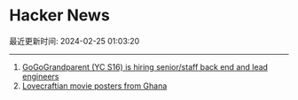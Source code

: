 # Hacker News

最近更新时间: 2024-02-25 01:03:20

--- 
1. [GoGoGrandparent (YC S16) is hiring senior/staff back end and lead engineers](https://news.ycombinator.com/item?id=39493068) 
2. [Lovecraftian movie posters from Ghana](https://deepcuts.blog/2024/02/24/deeper-cut-lovecraftian-movie-posters-from-ghana/) 
